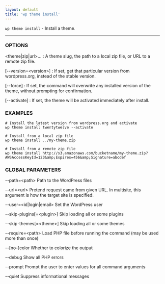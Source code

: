 ```yaml
---
layout: default
title: 'wp theme install'
---
```


`wp theme install` - Install a theme.

<hr />

### OPTIONS

&lt;theme|zip|url&gt;...
: A theme slug, the path to a local zip file, or URL to a remote zip file.

[\--version=&lt;version&gt;]
: If set, get that particular version from wordpress.org, instead of the
stable version.

[\--force]
: If set, the command will overwrite any installed version of the theme, without prompting
for confirmation.

[\--activate]
: If set, the theme will be activated immediately after install.

### EXAMPLES

    # Install the latest version from wordpress.org and activate
    wp theme install twentytwelve --activate

    # Install from a local zip file
    wp theme install ../my-theme.zip

    # Install from a remote zip file
    wp theme install http://s3.amazonaws.com/bucketname/my-theme.zip?AWSAccessKeyId=123&amp;Expires=456&amp;Signature=abcdef

### GLOBAL PARAMETERS

  \--path=&lt;path&gt;
      Path to the WordPress files

  \--url=&lt;url&gt;
      Pretend request came from given URL. In multisite, this argument is how the target site is specified.

  \--user=&lt;id|login|email&gt;
      Set the WordPress user

  \--skip-plugins[=&lt;plugin&gt;]
      Skip loading all or some plugins

  \--skip-themes[=&lt;theme&gt;]
      Skip loading all or some themes

  \--require=&lt;path&gt;
      Load PHP file before running the command (may be used more than once)

  \--[no-]color
      Whether to colorize the output

  \--debug
      Show all PHP errors

  \--prompt
      Prompt the user to enter values for all command arguments

  \--quiet
      Suppress informational messages



